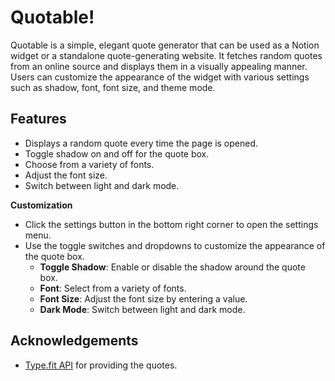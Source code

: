 # Quotable!

Quotable is a simple, elegant quote generator that can be used as a Notion widget or a standalone quote-generating website. It fetches random quotes from an online source and displays them in a visually appealing manner. Users can customize the appearance of the widget with various settings such as shadow, font, font size, and theme mode.

## Features
- Displays a random quote every time the page is opened.
- Toggle shadow on and off for the quote box.
- Choose from a variety of fonts.
- Adjust the font size.
- Switch between light and dark mode.

**Customization**
   - Click the settings button in the bottom right corner to open the settings menu.
   - Use the toggle switches and dropdowns to customize the appearance of the quote box.
     - **Toggle Shadow**: Enable or disable the shadow around the quote box.
     - **Font**: Select from a variety of fonts.
     - **Font Size**: Adjust the font size by entering a value.
     - **Dark Mode**: Switch between light and dark mode.

## Acknowledgements
- [Type.fit API](https://type.fit/api/quotes) for providing the quotes.
